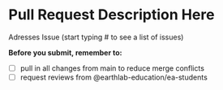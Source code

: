 # Pull Request Description Here

Adresses Issue (start typing # to see a list of issues)

**Before you submit, remember to:**
- [ ] pull in all changes from main to reduce merge conflicts
- [ ] request reviews from @earthlab-education/ea-students
